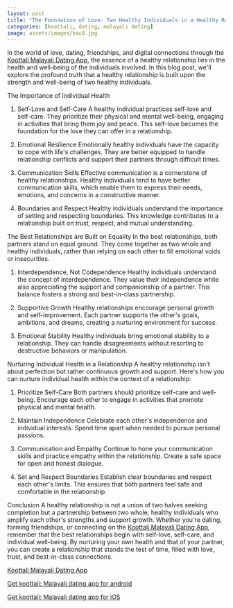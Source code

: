 ```yaml
---
layout: post
title: "The Foundation of Love: Two Healthy Individuals in a Healthy Relationship || Koottali Malayali Dating App"
categories: [koottali, dating, malayali dating]
image: assets/images/hac8.jpg
---
```


In the world of love, dating, friendships, and digital connections through the [Koottali Malayali Dating App](https://koottali.com/download), the essence of a healthy relationship lies in the health and well-being of the individuals involved. In this blog post, we'll explore the profound truth that a healthy relationship is built upon the strength and well-being of two healthy individuals.

The Importance of Individual Health

1. Self-Love and Self-Care
   A healthy individual practices self-love and self-care. They prioritize their physical and mental well-being, engaging in activities that bring them joy and peace. This self-love becomes the foundation for the love they can offer in a relationship.

2. Emotional Resilience
   Emotionally healthy individuals have the capacity to cope with life's challenges. They are better equipped to handle relationship conflicts and support their partners through difficult times.

3. Communication Skills
   Effective communication is a cornerstone of healthy relationships. Healthy individuals tend to have better communication skills, which enable them to express their needs, emotions, and concerns in a constructive manner.

4. Boundaries and Respect
   Healthy individuals understand the importance of setting and respecting boundaries. This knowledge contributes to a relationship built on trust, respect, and mutual understanding.

The Best Relationships are Built on Equality
In the best relationships, both partners stand on equal ground. They come together as two whole and healthy individuals, rather than relying on each other to fill emotional voids or insecurities.

1. Interdependence, Not Codependence
   Healthy individuals understand the concept of interdependence. They value their independence while also appreciating the support and companionship of a partner. This balance fosters a strong and best-in-class partnership.

2. Supportive Growth
   Healthy relationships encourage personal growth and self-improvement. Each partner supports the other's goals, ambitions, and dreams, creating a nurturing environment for success.

3. Emotional Stability
   Healthy individuals bring emotional stability to a relationship. They can handle disagreements without resorting to destructive behaviors or manipulation.

Nurturing Individual Health in a Relationship
A healthy relationship isn't about perfection but rather continuous growth and support. Here's how you can nurture individual health within the context of a relationship:

1. Prioritize Self-Care
   Both partners should prioritize self-care and well-being. Encourage each other to engage in activities that promote physical and mental health.

2. Maintain Independence
   Celebrate each other's independence and individual interests. Spend time apart when needed to pursue personal passions.

3. Communication and Empathy
   Continue to hone your communication skills and practice empathy within the relationship. Create a safe space for open and honest dialogue.

4. Set and Respect Boundaries
   Establish clear boundaries and respect each other's limits. This ensures that both partners feel safe and comfortable in the relationship.

Conclusion
A healthy relationship is not a union of two halves seeking completion but a partnership between two whole, healthy individuals who amplify each other's strengths and support growth. Whether you're dating, forming friendships, or connecting on the [Koottali Malayali Dating App](https://koottali.com/download), remember that the best relationships begin with self-love, self-care, and individual well-being. By nurturing your own health and that of your partner, you can create a relationship that stands the test of time, filled with love, trust, and best-in-class connections.

[Koottali Malayali Dating App](https://koottali.com/download)

[Get koottali: Malayali dating app for android](https://play.google.com/store/apps/details?id=com.koottali.app&hl=en_IN&gl=US)

[Get koottali: Malayali dating app for iOS](https://apps.apple.com/us/app/koottali-connect-with-mallus/id6448742453)
